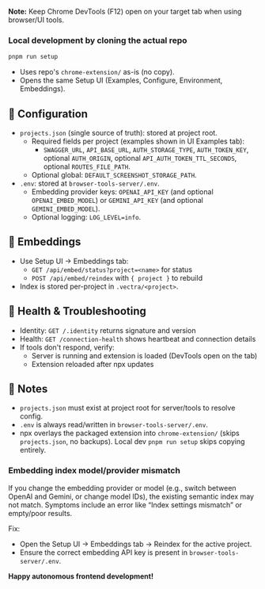 **Note:** Keep Chrome DevTools (F12) open on your target tab when using browser/UI tools.

### Local development by cloning the actual repo

```bash
pnpm run setup
```

- Uses repo's `chrome-extension/` as-is (no copy).
- Opens the same Setup UI (Examples, Configure, Environment, Embeddings).

## 📁 Configuration

- `projects.json` (single source of truth): stored at project root.
  - Required fields per project (examples shown in UI Examples tab):
    - `SWAGGER_URL`, `API_BASE_URL`, `AUTH_STORAGE_TYPE`, `AUTH_TOKEN_KEY`, optional `AUTH_ORIGIN`, optional `API_AUTH_TOKEN_TTL_SECONDS`, optional `ROUTES_FILE_PATH`.
  - Optional global: `DEFAULT_SCREENSHOT_STORAGE_PATH`.
- `.env`: stored at `browser-tools-server/.env`.
  - Embedding provider keys: `OPENAI_API_KEY` (and optional `OPENAI_EMBED_MODEL`) or `GEMINI_API_KEY` (and optional `GEMINI_EMBED_MODEL`).
  - Optional logging: `LOG_LEVEL=info`.

## 🔎 Embeddings

- Use Setup UI → Embeddings tab:
  - `GET /api/embed/status?project=<name>` for status
  - `POST /api/embed/reindex` with `{ project }` to rebuild
- Index is stored per-project in `.vectra/<project>`.

## 🔧 Health & Troubleshooting

- Identity: `GET /.identity` returns signature and version
- Health: `GET /connection-health` shows heartbeat and connection details
- If tools don't respond, verify:
  - Server is running and extension is loaded (DevTools open on the tab)
  - Extension reloaded after npx updates

## 🧪 Notes

- `projects.json` must exist at project root for server/tools to resolve config.
- `.env` is always read/written in `browser-tools-server/.env`.
- npx overlays the packaged extension into `chrome-extension/` (skips `projects.json`, no backups). Local dev `pnpm run setup` skips copying entirely.

### Embedding index model/provider mismatch

If you change the embedding provider or model (e.g., switch between OpenAI and Gemini, or change model IDs), the existing semantic index may not match. Symptoms include an error like “Index settings mismatch” or empty/poor results.

Fix:
- Open the Setup UI → Embeddings tab → Reindex for the active project.
- Ensure the correct embedding API key is present in `browser-tools-server/.env`.

**Happy autonomous frontend development!**
